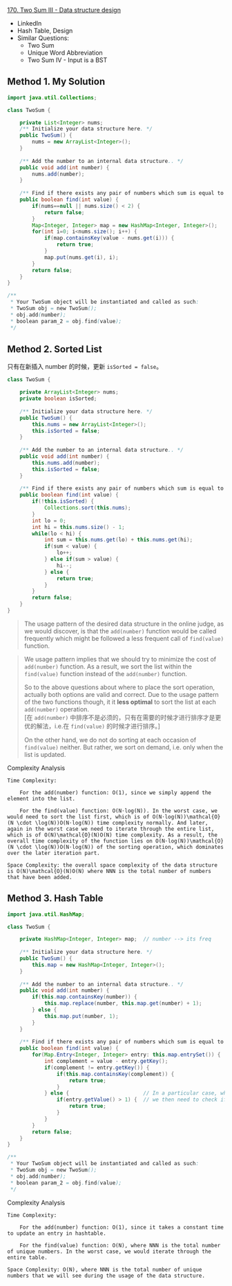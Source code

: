 [170. Two Sum III - Data structure design](https://leetcode.com/problems/two-sum-iii-data-structure-design/)

* LinkedIn
* Hash Table, Design
* Similar Questions:
    * Two Sum
    * Unique Word Abbreviation
    * Two Sum IV - Input is a BST
    
    
## Method 1. My Solution
```java 
import java.util.Collections;

class TwoSum {

    private List<Integer> nums;
    /** Initialize your data structure here. */
    public TwoSum() {
        nums = new ArrayList<Integer>();
    }
    
    /** Add the number to an internal data structure.. */
    public void add(int number) {
        nums.add(number);
    }
    
    /** Find if there exists any pair of numbers which sum is equal to the value. */
    public boolean find(int value) {
        if(nums==null || nums.size() < 2) {
            return false;
        }
        Map<Integer, Integer> map = new HashMap<Integer, Integer>();
        for(int i=0; i<nums.size(); i++) {
            if(map.containsKey(value - nums.get(i))) {
                return true;
            }
            map.put(nums.get(i), i);
        }
        return false;
    }
}

/**
 * Your TwoSum object will be instantiated and called as such:
 * TwoSum obj = new TwoSum();
 * obj.add(number);
 * boolean param_2 = obj.find(value);
 */
```


## Method 2. Sorted List
只有在新插入 number 的时候，更新 `isSorted = false`。

```java 
class TwoSum {

    private ArrayList<Integer> nums;
    private boolean isSorted;
    
    /** Initialize your data structure here. */
    public TwoSum() {
        this.nums = new ArrayList<Integer>();
        this.isSorted = false;
    }
    
    /** Add the number to an internal data structure.. */
    public void add(int number) {
        this.nums.add(number);
        this.isSorted = false;
    }
    
    /** Find if there exists any pair of numbers which sum is equal to the value. */
    public boolean find(int value) {
        if(!this.isSorted) {
            Collections.sort(this.nums);
        }
        int lo = 0;
        int hi = this.nums.size() - 1;
        while(lo < hi) {
            int sum = this.nums.get(lo) + this.nums.get(hi);
            if(sum < value) {
                lo++;
            } else if(sum > value) {
                hi--;
            } else {
                return true;
            }
        }
        return false;
    }
}
```

> The usage pattern of the desired data structure in the online judge, as we would discover, 
> is that the `add(number)` function would be called frequently which might be followed a less frequent call of `find(value)` function.

> We usage pattern implies that we should try to minimize the cost of `add(number)` function.
> As a result, we sort the list within the `find(value)` function instead of the `add(number)` function.
> 
> So to the above questions about where to place the sort operation, actually both options are valid and correct. 
> Due to the usage pattern of the two functions though, it it **less optimal** to sort the list at each `add(number)` operation.            
> [在 `add(number)` 中排序不是必须的，只有在需要的时候才进行排序才是更优的解法，i.e.在 `find(value)` 的时候才进行排序。]
>
> On the other hand, we do not do sorting at each occasion of `find(value)` neither. But rather, we sort on demand,
> i.e. only when the list is updated.

Complexity Analysis

    Time Complexity:

        For the add(number) function: O(1), since we simply append the element into the list.

        For the find(value) function: O(N⋅log⁡(N)). In the worst case, we would need to sort the list first, which is of O(N⋅log⁡(N))\mathcal{O}(N \cdot \log(N))O(N⋅log(N)) time complexity normally. And later, again in the worst case we need to iterate through the entire list, which is of O(N)\mathcal{O}(N)O(N) time complexity. As a result, the overall time complexity of the function lies on O(N⋅log⁡(N))\mathcal{O}(N \cdot \log(N))O(N⋅log(N)) of the sorting operation, which dominates over the later iteration part.

    Space Complexity: the overall space complexity of the data structure is O(N)\mathcal{O}(N)O(N) where NNN is the total number of numbers that have been added. 
    
    
## Method 3. Hash Table
```java 
import java.util.HashMap;

class TwoSum {

    private HashMap<Integer, Integer> map;  // number --> its freq
    
    /** Initialize your data structure here. */
    public TwoSum() {
        this.map = new HashMap<Integer, Integer>();
    }
    
    /** Add the number to an internal data structure.. */
    public void add(int number) {
        if(this.map.containsKey(number)) {
            this.map.replace(number, this.map.get(number) + 1);
        } else {
            this.map.put(number, 1);
        }
    }
    
    /** Find if there exists any pair of numbers which sum is equal to the value. */
    public boolean find(int value) {
        for(Map.Entry<Integer, Integer> entry: this.map.entrySet()) {
            int complement = value - entry.getKey();
            if(complement != entry.getKey()) {
                if(this.map.containsKey(complement)) {
                    return true;
                }
            } else {                        // In a particular case, where the number and its complement are equal,
                if(entry.getValue() > 1) {  // we then need to check if there exists at least two copies of the number.
                    return true;
                }
            }
        }
        return false;
    }
}

/**
 * Your TwoSum object will be instantiated and called as such:
 * TwoSum obj = new TwoSum();
 * obj.add(number);
 * boolean param_2 = obj.find(value);
 */
```

Complexity Analysis

    Time Complexity:

        For the add(number) function: O(1), since it takes a constant time to update an entry in hashtable.

        For the find(value) function: O(N), where NNN is the total number of unique numbers. In the worst case, we would iterate through the entire table.

    Space Complexity: O(N), where NNN is the total number of unique numbers that we will see during the usage of the data structure.


